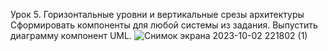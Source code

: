 
Урок 5. Горизонтальные уровни и вертикальные срезы архитектуры
Сформировать компоненты для любой системы из задания. Выпустить диаграмму компонент UML.
![Снимок экрана 2023-10-02 221802 (1)](https://github.com/SvetlanaRiasnova/arch_HW5/assets/89018303/1bbfbec9-f5b3-4fc8-a91a-15b273bbbfa9)

